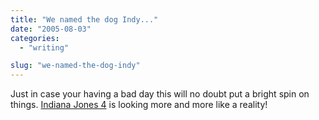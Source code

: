 ```yaml
---
title: "We named the dog Indy..."
date: "2005-08-03"
categories: 
  - "writing"

slug: "we-named-the-dog-indy"
---
```


Just in case your having a bad day this will no doubt put a bright spin on things. [Indiana Jones 4](http://theindyexperience.com/tie_lite/august_2005.shtml#0000668) is looking more and more like a reality!
